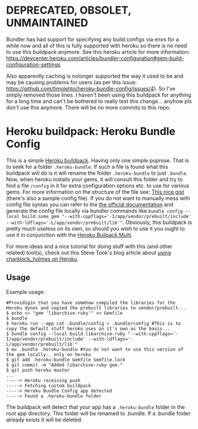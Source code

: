 DEPRECATED, OBSOLET, UNMAINTAINED
=======================
Bundler has had support for specifying any build configs via envs for a while now and all of this is fully supported with heroku so there is no need to use this buildpack anymore. See this heroku article for more information:
https://devcenter.heroku.com/articles/bundler-configuration#gem-build-configuration-settings

Also apparently caching is nolonger supported the way it used to be and may be causing problems for users (as per this issue:
https://github.com/timolehto/heroku-bundle-config/issues/4). So I've simply removed those lines. I haven't been using this buildpack for anything for a long time and can't be bothered to really test this change... anyhow pls don't use this anymore. There will be no more commits to this repo.

Heroku buildpack: Heroku Bundle Config
=======================

This is a simple [Heroku buildpack](http://devcenter.heroku.com/articles/buildpacks). Having only one simple puprose. That is to seek for a folder `.heroku-bundle`. If such a file is found what this buildpack will do is it will rename the folder `.heroku-bundle` to just `.bundle`. Now, when heroku installs your gems, it will consult this folder and try to find a file `/config` in it for extra configuration options etc. to use for various gems. For more information on the structure of the file see: [This nice gist](https://gist.github.com/perplexes/5357663) (there's also a sample config file). If you do not want to manually mess with config file syntax you can refer to the [the official documentation](http://bundler.io/v1.5/man/bundle-config.1.html) and generate the config file locally via bundler commands like `bundle config --local build.some_gem "--with-cppflags='-I/app/vendor/prebuilt/include' --with-ldflags='-L/app/vendor/prebuilt/lib'"`. Obviously, this buildpack is pretty much useless on its own, so should you wish to use it you ought to use it in conjunction with the [Heroku Builpack Multi](https://github.com/ddollar/heroku-buildpack-multi).

For more ideas and a nice tutorial for doing stuff with this (and other related) tool(s), check out this Steve Took's blog article about [using charklock_holmes on Heroku](http://tooky.co.uk/using-charklock_holmes-on-heroku/).

Usage
-----

Example usage:

    #Providigin that you have somehow compiled the libraries for the Heroku dynos and copied the prebuilt libraries to vendor/prebuilt...
    $ echo >> "gem 'libarchive-ruby'" >> Gemfile
    $ bundle
    $ heroku run --app cat .bundle/config > .bundle/config #This is to copy the default stuff heroku uses on it's own as the basis...
    $ bundle config --local build.libarchive-ruby "--with-cppflags='-I/app/vendor/prebuilt/include' --with-ldflags='-L/app/vendor/prebuilt/lib'"
    $ mv .bundle .heroku-bundle #You do not want to use this version of the gem locally.. only on heroku
    $ git add .heroku-bundle Gemfile Gemfile.lock
    $ git commit -m "Added libarchive-ruby gem."
    $ git push heroku master
    ...
    -----> Heroku receiving push
    -----> Fetching custom buildpack
    -----> Heroku Bundle Config app detected
    -----> Found a .heroku-bundle folder

The buildpack will detect that your app has a `.heroku-bundle` folder in the root app directory. This folder will be renamed to .bundle. If a .bundle folder already exists it will be deleted.
